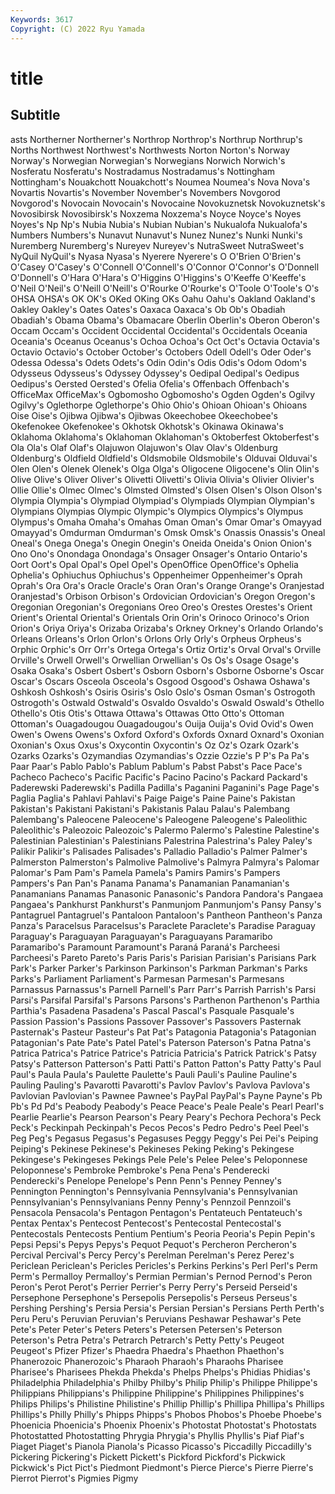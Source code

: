 ```yaml
---
Keywords: 3617
Copyright: (C) 2022 Ryu Yamada
---
```



# title

## Subtitle
asts Northerner Northerner's Northrop Northrop's Northrup Northrup's Norths Northwest
Northwest's Northwests Norton Norton's Norway Norway's Norwegian Norwegian's Norwegians Norwich
Norwich's Nosferatu Nosferatu's Nostradamus Nostradamus's Nottingham Nottingham's Nouakchott Nouakchott's Noumea
Noumea's Nova Nova's Novartis Novartis's November November's Novembers Novgorod Novgorod's
Novocain Novocain's Novocaine Novokuznetsk Novokuznetsk's Novosibirsk Novosibirsk's Noxzema Noxzema's Noyce
Noyce's Noyes Noyes's Np Np's Nubia Nubia's Nubian Nubian's Nukualofa
Nukualofa's Numbers Numbers's Nunavut Nunavut's Nunez Nunez's Nunki Nunki's Nuremberg
Nuremberg's Nureyev Nureyev's NutraSweet NutraSweet's NyQuil NyQuil's Nyasa Nyasa's Nyerere
Nyerere's O O'Brien O'Brien's O'Casey O'Casey's O'Connell O'Connell's O'Connor O'Connor's
O'Donnell O'Donnell's O'Hara O'Hara's O'Higgins O'Higgins's O'Keeffe O'Keeffe's O'Neil O'Neil's
O'Neill O'Neill's O'Rourke O'Rourke's O'Toole O'Toole's O's OHSA OHSA's OK
OK's OKed OKing OKs Oahu Oahu's Oakland Oakland's Oakley Oakley's
Oates Oates's Oaxaca Oaxaca's Ob Ob's Obadiah Obadiah's Obama Obama's
Obamacare Oberlin Oberlin's Oberon Oberon's Occam Occam's Occident Occidental Occidental's
Occidentals Oceania Oceania's Oceanus Oceanus's Ochoa Ochoa's Oct Oct's Octavia
Octavia's Octavio Octavio's October October's Octobers Odell Odell's Oder Oder's
Odessa Odessa's Odets Odets's Odin Odin's Odis Odis's Odom Odom's
Odysseus Odysseus's Odyssey Odyssey's Oedipal Oedipal's Oedipus Oedipus's Oersted Oersted's
Ofelia Ofelia's Offenbach Offenbach's OfficeMax OfficeMax's Ogbomosho Ogbomosho's Ogden Ogden's
Ogilvy Ogilvy's Oglethorpe Oglethorpe's Ohio Ohio's Ohioan Ohioan's Ohioans Oise
Oise's Ojibwa Ojibwa's Ojibwas Okeechobee Okeechobee's Okefenokee Okefenokee's Okhotsk Okhotsk's
Okinawa Okinawa's Oklahoma Oklahoma's Oklahoman Oklahoman's Oktoberfest Oktoberfest's Ola Ola's
Olaf Olaf's Olajuwon Olajuwon's Olav Olav's Oldenburg Oldenburg's Oldfield Oldfield's
Oldsmobile Oldsmobile's Olduvai Olduvai's Olen Olen's Olenek Olenek's Olga Olga's
Oligocene Oligocene's Olin Olin's Olive Olive's Oliver Oliver's Olivetti Olivetti's
Olivia Olivia's Olivier Olivier's Ollie Ollie's Olmec Olmec's Olmsted Olmsted's
Olsen Olsen's Olson Olson's Olympia Olympia's Olympiad Olympiad's Olympiads Olympian
Olympian's Olympians Olympias Olympic Olympic's Olympics Olympics's Olympus Olympus's Omaha
Omaha's Omahas Oman Oman's Omar Omar's Omayyad Omayyad's Omdurman Omdurman's
Omsk Omsk's Onassis Onassis's Oneal Oneal's Onega Onega's Onegin Onegin's
Oneida Oneida's Onion Onion's Ono Ono's Onondaga Onondaga's Onsager Onsager's
Ontario Ontario's Oort Oort's Opal Opal's Opel Opel's OpenOffice OpenOffice's
Ophelia Ophelia's Ophiuchus Ophiuchus's Oppenheimer Oppenheimer's Oprah Oprah's Ora Ora's
Oracle Oracle's Oran Oran's Orange Orange's Oranjestad Oranjestad's Orbison Orbison's
Ordovician Ordovician's Oregon Oregon's Oregonian Oregonian's Oregonians Oreo Oreo's Orestes
Orestes's Orient Orient's Oriental Oriental's Orientals Orin Orin's Orinoco Orinoco's
Orion Orion's Oriya Oriya's Orizaba Orizaba's Orkney Orkney's Orlando Orlando's
Orleans Orleans's Orlon Orlon's Orlons Orly Orly's Orpheus Orpheus's Orphic
Orphic's Orr Orr's Ortega Ortega's Ortiz Ortiz's Orval Orval's Orville
Orville's Orwell Orwell's Orwellian Orwellian's Os Os's Osage Osage's Osaka
Osaka's Osbert Osbert's Osborn Osborn's Osborne Osborne's Oscar Oscar's Oscars
Osceola Osceola's Osgood Osgood's Oshawa Oshawa's Oshkosh Oshkosh's Osiris Osiris's
Oslo Oslo's Osman Osman's Ostrogoth Ostrogoth's Ostwald Ostwald's Osvaldo Osvaldo's
Oswald Oswald's Othello Othello's Otis Otis's Ottawa Ottawa's Ottawas Otto
Otto's Ottoman Ottoman's Ouagadougou Ouagadougou's Ouija Ouija's Ovid Ovid's Owen
Owen's Owens Owens's Oxford Oxford's Oxfords Oxnard Oxnard's Oxonian Oxonian's
Oxus Oxus's Oxycontin Oxycontin's Oz Oz's Ozark Ozark's Ozarks Ozarks's
Ozymandias Ozymandias's Ozzie Ozzie's P P's Pa Pa's Paar Paar's
Pablo Pablo's Pablum Pablum's Pabst Pabst's Pace Pace's Pacheco Pacheco's
Pacific Pacific's Pacino Pacino's Packard Packard's Paderewski Paderewski's Padilla Padilla's
Paganini Paganini's Page Page's Paglia Paglia's Pahlavi Pahlavi's Paige Paige's
Paine Paine's Pakistan Pakistan's Pakistani Pakistani's Pakistanis Palau Palau's Palembang
Palembang's Paleocene Paleocene's Paleogene Paleogene's Paleolithic Paleolithic's Paleozoic Paleozoic's Palermo
Palermo's Palestine Palestine's Palestinian Palestinian's Palestinians Palestrina Palestrina's Paley Paley's
Palikir Palikir's Palisades Palisades's Palladio Palladio's Palmer Palmer's Palmerston Palmerston's
Palmolive Palmolive's Palmyra Palmyra's Palomar Palomar's Pam Pam's Pamela Pamela's
Pamirs Pamirs's Pampers Pampers's Pan Pan's Panama Panama's Panamanian Panamanian's
Panamanians Panamas Panasonic Panasonic's Pandora Pandora's Pangaea Pangaea's Pankhurst Pankhurst's
Panmunjom Panmunjom's Pansy Pansy's Pantagruel Pantagruel's Pantaloon Pantaloon's Pantheon Pantheon's
Panza Panza's Paracelsus Paracelsus's Paraclete Paraclete's Paradise Paraguay Paraguay's Paraguayan
Paraguayan's Paraguayans Paramaribo Paramaribo's Paramount Paramount's Paraná Paraná's Parcheesi Parcheesi's
Pareto Pareto's Paris Paris's Parisian Parisian's Parisians Park Park's Parker
Parker's Parkinson Parkinson's Parkman Parkman's Parks Parks's Parliament Parliament's Parmesan
Parmesan's Parmesans Parnassus Parnassus's Parnell Parnell's Parr Parr's Parrish Parrish's
Parsi Parsi's Parsifal Parsifal's Parsons Parsons's Parthenon Parthenon's Parthia Parthia's
Pasadena Pasadena's Pascal Pascal's Pasquale Pasquale's Passion Passion's Passions Passover
Passover's Passovers Pasternak Pasternak's Pasteur Pasteur's Pat Pat's Patagonia Patagonia's
Patagonian Patagonian's Pate Pate's Patel Patel's Paterson Paterson's Patna Patna's
Patrica Patrica's Patrice Patrice's Patricia Patricia's Patrick Patrick's Patsy Patsy's
Patterson Patterson's Patti Patti's Patton Patton's Patty Patty's Paul Paul's
Paula Paula's Paulette Paulette's Pauli Pauli's Pauline Pauline's Pauling Pauling's
Pavarotti Pavarotti's Pavlov Pavlov's Pavlova Pavlova's Pavlovian Pavlovian's Pawnee Pawnee's
PayPal PayPal's Payne Payne's Pb Pb's Pd Pd's Peabody Peabody's
Peace Peace's Peale Peale's Pearl Pearl's Pearlie Pearlie's Pearson Pearson's
Peary Peary's Pechora Pechora's Peck Peck's Peckinpah Peckinpah's Pecos Pecos's
Pedro Pedro's Peel Peel's Peg Peg's Pegasus Pegasus's Pegasuses Peggy
Peggy's Pei Pei's Peiping Peiping's Pekinese Pekinese's Pekineses Peking Peking's
Pekingese Pekingese's Pekingeses Pekings Pele Pele's Pelee Pelee's Peloponnese Peloponnese's
Pembroke Pembroke's Pena Pena's Penderecki Penderecki's Penelope Penelope's Penn Penn's
Penney Penney's Pennington Pennington's Pennsylvania Pennsylvania's Pennsylvanian Pennsylvanian's Pennsylvanians Penny
Penny's Pennzoil Pennzoil's Pensacola Pensacola's Pentagon Pentagon's Pentateuch Pentateuch's Pentax
Pentax's Pentecost Pentecost's Pentecostal Pentecostal's Pentecostals Pentecosts Pentium Pentium's Peoria
Peoria's Pepin Pepin's Pepsi Pepsi's Pepys Pepys's Pequot Pequot's Percheron
Percheron's Percival Percival's Percy Percy's Perelman Perelman's Perez Perez's Periclean
Periclean's Pericles Pericles's Perkins Perkins's Perl Perl's Perm Perm's Permalloy
Permalloy's Permian Permian's Pernod Pernod's Peron Peron's Perot Perot's Perrier
Perrier's Perry Perry's Perseid Perseid's Persephone Persephone's Persepolis Persepolis's Perseus
Perseus's Pershing Pershing's Persia Persia's Persian Persian's Persians Perth Perth's
Peru Peru's Peruvian Peruvian's Peruvians Peshawar Peshawar's Pete Pete's Peter
Peter's Peters Peters's Petersen Petersen's Peterson Peterson's Petra Petra's Petrarch
Petrarch's Petty Petty's Peugeot Peugeot's Pfizer Pfizer's Phaedra Phaedra's Phaethon
Phaethon's Phanerozoic Phanerozoic's Pharaoh Pharaoh's Pharaohs Pharisee Pharisee's Pharisees Phekda
Phekda's Phelps Phelps's Phidias Phidias's Philadelphia Philadelphia's Philby Philby's Philip
Philip's Philippe Philippe's Philippians Philippians's Philippine Philippine's Philippines Philippines's Philips
Philips's Philistine Philistine's Phillip Phillip's Phillipa Phillipa's Phillips Phillips's Philly
Philly's Phipps Phipps's Phobos Phobos's Phoebe Phoebe's Phoenicia Phoenicia's Phoenix
Phoenix's Photostat Photostat's Photostats Photostatted Photostatting Phrygia Phrygia's Phyllis Phyllis's
Piaf Piaf's Piaget Piaget's Pianola Pianola's Picasso Picasso's Piccadilly Piccadilly's
Pickering Pickering's Pickett Pickett's Pickford Pickford's Pickwick Pickwick's Pict Pict's
Piedmont Piedmont's Pierce Pierce's Pierre Pierre's Pierrot Pierrot's Pigmies Pigmy
